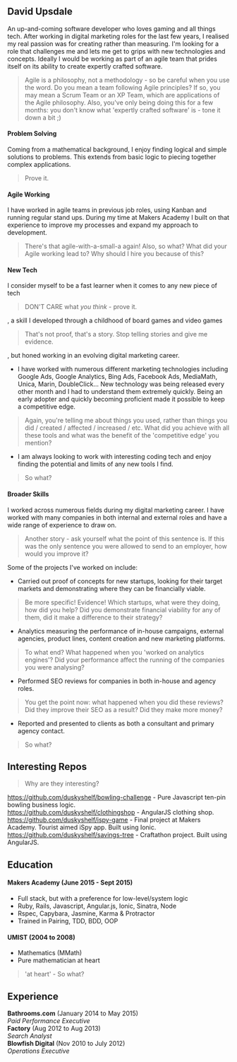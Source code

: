 ## David Upsdale

An up-and-coming software developer who loves gaming and all things tech. After working in digital marketing roles for the last few years, I realised my real passion was for creating rather than measuring. I'm looking for a role that challenges me and lets me get to grips with new technologies and concepts. Ideally I would be working as part of an agile team that prides itself on its ability to create expertly crafted software.
> Agile is a philosophy, not a methodology - so be careful when you use the word. Do you mean a team following Agile principles? If so, you may mean a Scrum Team or an XP Team, which are applications of the Agile philosophy. Also, you've only being doing this for a few months: you don't know what 'expertly crafted software' is - tone it down a bit ;)


#### Problem Solving

Coming from a mathematical background, I enjoy finding logical and simple solutions to problems. This extends from basic logic to piecing together complex applications.
> Prove it.

#### Agile Working

I have worked in agile teams in previous job roles, using Kanban and running regular stand ups. During my time at Makers Academy I built on that experience to improve my processes and expand my approach to development.
> There's that agile-with-a-small-a again! Also, so what? What did your Agile working lead to? Why should I hire you because of this?

#### New Tech

I consider myself to be a fast learner when it comes to any new piece of tech
> DON'T CARE what *you think* - prove it.

, a skill I developed through a childhood of board games and video games
> That's not proof, that's a story. Stop telling stories and give me evidence.

, but honed working in an evolving digital marketing career.
- I have worked with numerous different marketing technologies including Google Ads, Google Analytics,
  Bing Ads, Facebook Ads, MediaMath, Unica, Marin, DoubleClick... New technology was being released every other month and I had to understand them extremely quickly. Being an early adopter and quickly becoming proficient made it possible to keep a competitive edge.

> Again, you're telling me about things you used, rather than things you did / created / affected / increased / etc. What did you achieve with all these tools and what was the benefit of the 'competitive edge' you mention?

- I am always looking to work with interesting coding tech and enjoy finding the potential and limits of any new tools I find.

> So what?

#### Broader Skills

I worked across numerous fields during my digital marketing career. I have worked with many companies in both internal and external roles and have a wide range of experience to draw on.
> Another story - ask yourself what the point of this sentence is. If this was the only sentence you were allowed to send to an employer, how would you improve it?

Some of the projects I've worked on include:
- Carried out proof of concepts for new startups, looking for their target markets and demonstrating where they can be financially viable.
> Be more specific! Evidence! Which startups, what were they doing, how did you help? Did you demonstrate financial viability for any of them, did it make a difference to their strategy?

- Analytics measuring the performance of in-house campaigns, external agencies, product lines, content creation and new marketing platforms.

> To what end? What happened when you 'worked on analytics engines'? Did your performance affect the running of the companies you were analysing?

- Performed SEO reviews for companies in both in-house and agency roles.

> You get the point now: what happened when you did these reviews? Did they improve their SEO as a result? Did they make more money?

- Reported and presented to clients as both a consultant and primary agency contact.

> So what?

## Interesting Repos
> Why are they interesting?

https://github.com/duskyshelf/bowling-challenge - Pure Javascript ten-pin bowling business logic.  
https://github.com/duskyshelf/clothingshop - AngularJS clothing shop.  
https://github.com/duskyshelf/ispy-game - Final project at Makers Academy. Tourist aimed iSpy app. Built using Ionic.  
https://github.com/duskyshelf/savings-tree - Craftathon project. Built using AngularJS.  

## Education

#### Makers Academy (June 2015 - Sept 2015)

- Full stack, but with a preference for low-level/system logic
- Ruby, Rails, Javascript, Angular.js, Ionic, Sinatra, Node
- Rspec, Capybara, Jasmine, Karma & Protractor
- Trained in Pairing, TDD, BDD, OOP

#### UMIST (2004 to 2008)

- Mathematics (MMath)
- Pure mathematician at heart

> 'at heart' - So what?

## Experience

**Bathrooms.com** (January 2014 to May 2015)  
*Paid Performance Executive*  
**Factory** (Aug 2012 to Aug 2013)  
*Search Analyst*  
**Blowfish Digital** (Nov 2010 to July 2012)  
*Operations Executive*  
